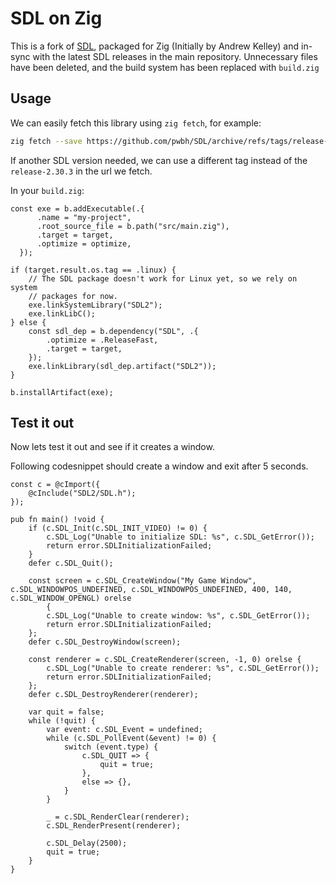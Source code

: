 # SDL on Zig

This is a fork of [SDL](https://www.libsdl.org/), packaged for Zig (Initially by Andrew Kelley) and in-sync with the latest SDL releases in the main repository.
Unnecessary files have been deleted, and the build system has been replaced with `build.zig`

## Usage

We can easily fetch this library using `zig fetch`, for example:

```bash
zig fetch --save https://github.com/pwbh/SDL/archive/refs/tags/release-2.30.3.tar.gz
```

If another SDL version needed, we can use a different tag instead of the `release-2.30.3` in the url we fetch.

In your `build.zig`:

```zig
const exe = b.addExecutable(.{
      .name = "my-project",
      .root_source_file = b.path("src/main.zig"),
      .target = target,
      .optimize = optimize,
  });

if (target.result.os.tag == .linux) {
    // The SDL package doesn't work for Linux yet, so we rely on system
    // packages for now.
    exe.linkSystemLibrary("SDL2");
    exe.linkLibC();
} else {
    const sdl_dep = b.dependency("SDL", .{
        .optimize = .ReleaseFast,
        .target = target,
    });
    exe.linkLibrary(sdl_dep.artifact("SDL2"));
}

b.installArtifact(exe);
```

## Test it out

Now lets test it out and see if it creates a window.

Following codesnippet should create a window and exit after 5 seconds.

```zig
const c = @cImport({
    @cInclude("SDL2/SDL.h");
});

pub fn main() !void {
    if (c.SDL_Init(c.SDL_INIT_VIDEO) != 0) {
        c.SDL_Log("Unable to initialize SDL: %s", c.SDL_GetError());
        return error.SDLInitializationFailed;
    }
    defer c.SDL_Quit();

    const screen = c.SDL_CreateWindow("My Game Window", c.SDL_WINDOWPOS_UNDEFINED, c.SDL_WINDOWPOS_UNDEFINED, 400, 140, c.SDL_WINDOW_OPENGL) orelse
        {
        c.SDL_Log("Unable to create window: %s", c.SDL_GetError());
        return error.SDLInitializationFailed;
    };
    defer c.SDL_DestroyWindow(screen);

    const renderer = c.SDL_CreateRenderer(screen, -1, 0) orelse {
        c.SDL_Log("Unable to create renderer: %s", c.SDL_GetError());
        return error.SDLInitializationFailed;
    };
    defer c.SDL_DestroyRenderer(renderer);

    var quit = false;
    while (!quit) {
        var event: c.SDL_Event = undefined;
        while (c.SDL_PollEvent(&event) != 0) {
            switch (event.type) {
                c.SDL_QUIT => {
                    quit = true;
                },
                else => {},
            }
        }

        _ = c.SDL_RenderClear(renderer);
        c.SDL_RenderPresent(renderer);

        c.SDL_Delay(2500);
        quit = true;
    }
}
```
